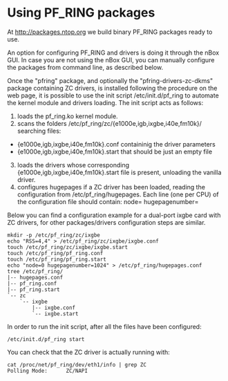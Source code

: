 # Using PF_RING packages
At http://packages.ntop.org we build binary PF_RING packages ready to use.

An option for configuring PF_RING and drivers is doing it through the nBox GUI. 
In case you are not using the nBox GUI, you can manually configure the packages 
from command line, as described below.

Once the "pfring" package, and optionally the "pfring-drivers-zc-dkms" package
containing ZC  drivers, is installed following the procedure on the web page, 
it is possible to use the init script /etc/init.d/pf_ring to automate the kernel 
module and drivers loading. The init script acts as follows:

1. loads the pf_ring.ko kernel module.
2. scans the folders /etc/pf_ring/zc/{e1000e,igb,ixgbe,i40e,fm10k}/ searching files:
- {e1000e,igb,ixgbe,i40e,fm10k}.conf containinig the driver parameters
- {e1000e,igb,ixgbe,i40e,fm10k}.start that should be just an empty file
3. loads the drivers whose corresponding {e1000e,igb,ixgbe,i40e,fm10k}.start file is present, 
   unloading the vanilla driver.
2. configures hugepages if a ZC driver has been loaded, reading the configuration 
   from /etc/pf_ring/hugepages. Each line (one per CPU) of the configuration file 
   should contain:
     node=<NUMA node id> hugepagenumber=<number of pages>

Below you can find a configuration example for a dual-port ixgbe card with ZC drivers, 
for other packages/drivers configuration steps are similar.

```
mkdir -p /etc/pf_ring/zc/ixgbe
echo "RSS=4,4" > /etc/pf_ring/zc/ixgbe/ixgbe.conf 
touch /etc/pf_ring/zc/ixgbe/ixgbe.start
touch /etc/pf_ring/pf_ring.conf
touch /etc/pf_ring/pf_ring.start
echo "node=0 hugepagenumber=1024" > /etc/pf_ring/hugepages.conf 
tree /etc/pf_ring/
|-- hugepages.conf
|-- pf_ring.conf
|-- pf_ring.start
`-- zc
    `-- ixgbe
        |-- ixgbe.conf
        `-- ixgbe.start
```

In order to run the init script, after all the files have been configured:

```
/etc/init.d/pf_ring start
```

You can check that the ZC driver is actually running with:

```
cat /proc/net/pf_ring/dev/eth1/info | grep ZC
Polling Mode:      ZC/NAPI
```

